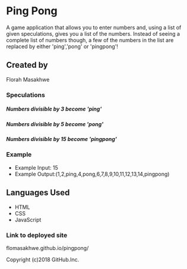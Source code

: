 # Ping Pong
A game application that allows you to enter numbers and, using a list of given speculations, gives you a list of the numbers.
Instead of seeing a complete list of numbers though, a few of the numbers in the list are replaced by either 'ping','pong' or 'pingpong'!

## Created by
Florah Masakhwe

### Speculations

##### Numbers divisible by 3 become 'ping'
##### Numbers divisible by 5 become 'pong'
##### Numbers divisible by 15 become 'pingpong'

### Example
 * Example Input: 15
 * Example Output:(1,2,ping,4,pong,6,7,8,9,10,11,12,13,14,pingpong)

## Languages Used
* HTML
* CSS
* JavaScript

### Link to deployed site
flomasakhwe.github.io/pingpong/

Copyright (c)2018 GitHub.Inc.
